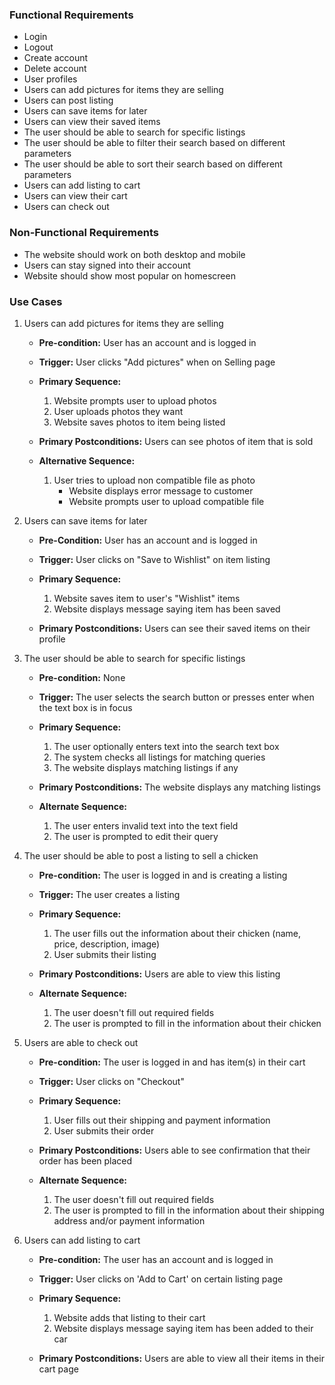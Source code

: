 ### Functional Requirements
- Login
- Logout
- Create account
- Delete account
- User profiles
- Users can add pictures for items they are selling
- Users can post listing
- Users can save items for later
- Users can view their saved items
- The user should be able to search for specific listings
- The user should be able to filter their search based on different parameters
- The user should be able to sort their search based on different parameters
- Users can add listing to cart
- Users can view their cart
- Users can check out

### Non-Functional Requirements
- The website should work on both desktop and mobile
- Users can stay signed into their account
- Website should show most popular on homescreen

### Use Cases
1. Users can add pictures for items they are selling
  	- **Pre-condition:** User has an account and is logged in

  	- **Trigger:** User clicks "Add pictures" when on Selling page

  	- **Primary Sequence:**
	   1. Website prompts user to upload photos
	   2. User uploads photos they want
	   3. Website saves photos to item being listed 

  	- **Primary Postconditions:** Users can see photos of item that is sold
  
 	 - **Alternative Sequence:**
  	   1. User tries to upload non compatible file as photo
    	   - Website displays error message to customer
    	   - Website prompts user to upload compatible file

2. Users can save items for later
  	- **Pre-Condition:** User has an account and is logged in

  	- **Trigger:** User clicks on "Save to Wishlist" on item listing

  	- **Primary Sequence:**
    	1. Website saves item to user's "Wishlist" items
    	2. Website displays message saying item has been saved  

  	- **Primary Postconditions:** Users can see their saved items on their profile 

3. The user should be able to search for specific listings
	- **Pre-condition:** None
	
	- **Trigger:** The user selects the search button or presses enter when the text box is in focus
	
	- **Primary Sequence:**
	  1. The user optionally enters text into the search text box
	  2. The system checks all listings for matching queries
	  3. The website displays matching listings if any
	
	- **Primary Postconditions:** The website displays any matching listings 
	
	- **Alternate Sequence:**
	  1. The user enters invalid text into the text field
	  2. The user is prompted to edit their query

4. The user should be able to post a listing to sell a chicken
	- **Pre-condition:** The user is logged in and is creating a listing
	
	- **Trigger:** The user creates a listing
	
	- **Primary Sequence:**
      1. The user fills out the information about their chicken (name, price, description, image)
      2. User submits their listing

	- **Primary Postconditions:** Users are able to view this listing
	
	- **Alternate Sequence:**
	  1. The user doesn't fill out required fields
	  2. The user is prompted to fill in the information about their chicken

5. Users are able to check out
    - **Pre-condition:** The user is logged in and has item(s) in their cart
	
    - **Trigger:** User clicks on "Checkout" 
	
    - **Primary Sequence:**
      1. User fills out their shipping and payment information
      2. User submits their order
	  
    - **Primary Postconditions:** Users able to see confirmation that their order has been placed
   
    - **Alternate Sequence:**
      1. The user doesn't fill out required fields
      2. The user is prompted to fill in the information about their shipping address and/or payment information
      
6. Users can add listing to cart
    - **Pre-condition:** The user has an account and is logged in 

    - **Trigger:** User clicks on 'Add to Cart' on certain listing page

    - **Primary Sequence:** 
      1. Website adds that listing to their cart
      2. Website displays message saying item has been added to their car
	 
	- **Primary Postconditions:** Users are able to view all their items in their cart page
	
